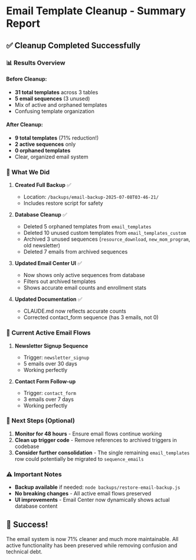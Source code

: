 # Email Template Cleanup - Summary Report

## ✅ Cleanup Completed Successfully

### 📊 Results Overview

#### Before Cleanup:
- **31 total templates** across 3 tables
- **5 email sequences** (3 unused)
- Mix of active and orphaned templates
- Confusing template organization

#### After Cleanup:
- **9 total templates** (71% reduction!)
- **2 active sequences** only
- **0 orphaned templates**
- Clear, organized email system

### 🎯 What We Did

1. **Created Full Backup** ✅
   - Location: `/backups/email-backup-2025-07-08T03-46-21/`
   - Includes restore script for safety

2. **Database Cleanup** ✅
   - Deleted 5 orphaned templates from `email_templates`
   - Deleted 10 unused custom templates from `email_templates_custom`
   - Archived 3 unused sequences (`resource_download`, `new_mom_program`, old newsletter)
   - Deleted 7 emails from archived sequences

3. **Updated Email Center UI** ✅
   - Now shows only active sequences from database
   - Filters out archived templates
   - Shows accurate email counts and enrollment stats

4. **Updated Documentation** ✅
   - CLAUDE.md now reflects accurate counts
   - Corrected contact_form sequence (has 3 emails, not 0)

### 📧 Current Active Email Flows

1. **Newsletter Signup Sequence**
   - Trigger: `newsletter_signup`
   - 5 emails over 30 days
   - Working perfectly

2. **Contact Form Follow-up**
   - Trigger: `contact_form`
   - 3 emails over 7 days
   - Working perfectly

### 🚀 Next Steps (Optional)

1. **Monitor for 48 hours** - Ensure email flows continue working
2. **Clean up trigger code** - Remove references to archived triggers in codebase
3. **Consider further consolidation** - The single remaining `email_templates` row could potentially be migrated to `sequence_emails`

### ⚠️ Important Notes

- **Backup available** if needed: `node backups/restore-email-backup.js`
- **No breaking changes** - All active email flows preserved
- **UI improvements** - Email Center now dynamically shows actual database content

## 🎉 Success!

The email system is now 71% cleaner and much more maintainable. All active functionality has been preserved while removing confusion and technical debt.
